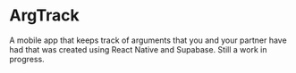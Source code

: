 # ArgTrack

A mobile app that keeps track of arguments that you and your partner have had that was created using React Native and Supabase. Still a work in progress.
